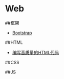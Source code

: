 # Web

##框架
* [Bootstrap](http://wrongwaycn.github.io/bootstrap/docs/index.html)

##HTML
* [编写高质量的HTML代码](http://blog.csdn.net/mr_lp/article/details/51434460)


##CSS

##JS
 
